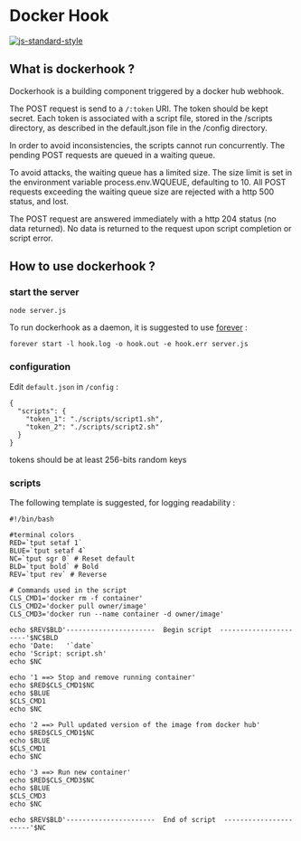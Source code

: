 # Docker Hook
[![js-standard-style](https://cdn.rawgit.com/feross/standard/master/badge.svg)](http://standardjs.com)
## What is dockerhook ?
Dockerhook is a building component triggered by a docker hub webhook.

The POST request is send to a `/:token` URI. The token should be kept secret.
Each token is associated with a script file, stored in the /scripts directory,
as described in the default.json file in the /config directory.

In order to avoid inconsistencies, the scripts cannot run concurrently.
The pending POST requests are queued in a waiting queue.

To avoid attacks, the waiting queue has a limited size. The size limit is set in
the environment variable process.env.WQUEUE, defaulting to 10. All POST requests exceeding
the waiting queue size are rejected with a http 500 status, and lost.

The POST request are answered immediately with a http 204 status (no data returned).
No data is returned to the request upon script completion or script error.

## How to use dockerhook ?
### start the server
```
node server.js
```
To run dockerhook as a daemon, it is suggested to use [forever](https://www.npmjs.com/package/forever) :
```
forever start -l hook.log -o hook.out -e hook.err server.js
```
### configuration
Edit `default.json` in `/config` :
```
{
  "scripts": {
    "token_1": "./scripts/script1.sh",
    "token_2": "./scripts/script2.sh"
  }
}
```
tokens should be at least 256-bits random keys
### scripts
The following template is suggested, for logging readability :
```
#!/bin/bash

#terminal colors
RED=`tput setaf 1`
BLUE=`tput setaf 4`
NC=`tput sgr 0` # Reset default
BLD=`tput bold` # Bold
REV=`tput rev` # Reverse

# Commands used in the script
CLS_CMD1='docker rm -f container'
CLS_CMD2='docker pull owner/image'
CLS_CMD3='docker run --name container -d owner/image'

echo $REV$BLD'----------------------  Begin script  ----------------------'$NC$BLD
echo 'Date:   '`date`
echo 'Script: script.sh'
echo $NC

echo '1 ==> Stop and remove running container'
echo $RED$CLS_CMD1$NC
echo $BLUE
$CLS_CMD1
echo $NC

echo '2 ==> Pull updated version of the image from docker hub'
echo $RED$CLS_CMD1$NC
echo $BLUE
$CLS_CMD1
echo $NC

echo '3 ==> Run new container'
echo $RED$CLS_CMD3$NC
echo $BLUE
$CLS_CMD3
echo $NC

echo $REV$BLD'----------------------  End of script  ----------------------'$NC
```
